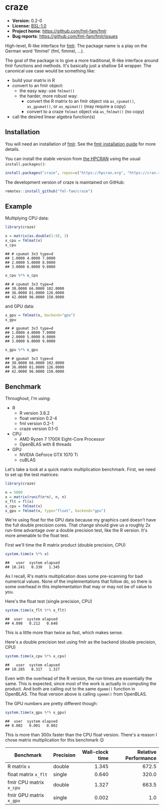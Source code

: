 # craze

* **Version:** 0.2-0
* **License:** [BSL-1.0](http://opensource.org/licenses/BSL-1.0)
* **Project home**: https://github.com/fml-fam/fmlr
* **Bug reports**: https://github.com/fml-fam/fmlr/issues


High-level, R-like interface for [fmlr](https://github.com/fml-fam/fmlr). The package name is a play on the German word 'fimmel' (fml, fimmel, ...).

The goal of the package is to give a more traditional, R-like interface around fmlr functions and methods. It's basically just a shallow S4 wrapper. The canonical use case would be something like:

* build your matrix in R
* convert to an fmlr object:
    - the easy way: use `fmlmat()`
    - the harder, more robust way:
        - convert the R matrix to an fmlr object via `as_cpumat()`, `as_gpumat()`, or `as_mpimat()` (may require a copy)
        - convert to a craze `fmlmat` object via `as_fmlmat()` (no copy)
* call the desired linear algebra function(s)



## Installation

You will need an installation of [fmlr](https://github.com/fml-fam/fmlr). See the [fmlr installation guide](https://fml-fam.github.io/fmlr/html/articles/01-installation.html) for more details.

You can install the stable version from [the HPCRAN](https://hpcran.org) using the usual `install.packages()`:

```r
install.packages("craze", repos=c("https://hpcran.org", "https://cran.rstudio.com"))
```

The development version of craze is maintained on GitHub:

```r
remotes::install_github("fml-fam/craze")
```



## Example

Multiplying CPU data:

```r
library(craze)

x = matrix(as.double(1:9), 3)
x_cpu = fmlmat(x)
x_cpu
```

    ## # cpumat 3x3 type=d
    ## 1.0000 4.0000 7.0000 
    ## 2.0000 5.0000 8.0000 
    ## 3.0000 6.0000 9.0000 

```r
x_cpu %*% x_cpu
```

    ## # cpumat 3x3 type=d
    ## 30.0000 66.0000 102.0000 
    ## 36.0000 81.0000 126.0000 
    ## 42.0000 96.0000 150.0000 

and GPU data:

```r
x_gpu = fmlmat(x, backend="gpu")
x_gpu
```

    ## # gpumat 3x3 type=d 
    ## 1.0000 4.0000 7.0000 
    ## 2.0000 5.0000 8.0000 
    ## 3.0000 6.0000 9.0000 

```r
x_gpu %*% x_gpu
```

    ## # gpumat 3x3 type=d 
    ## 30.0000 66.0000 102.0000 
    ## 36.0000 81.0000 126.0000 
    ## 42.0000 96.0000 150.0000 



## Benchmark

Throughout, I'm using:

* R
    - R version 3.6.2
    - float version 0.2-4
    - fml version 0.2-1
    - craze version 0.1-0
* CPU
    - AMD Ryzen 7 1700X Eight-Core Processor
    - OpenBLAS with 8 threads
* GPU
    - NVIDIA GeForce GTX 1070 Ti
    - cuBLAS

Let's take a look at a quick matrix multiplication benchmark. First, we need to set up the test matrices:

```r
library(craze)

n = 5000
x = matrix(runif(n*n), n, n)
x_flt = fl(x)
x_cpu = fmlmat(x)
x_gpu = fmlmat(x, type="float", backend="gpu")
```

We're using float for the GPU data because my graphics card doesn't have the full double precision cores. That change should give us a roughly 2x run-time advantage over a double precision test, like the R version. It's more amenable to the float test.

First we'll time the R matrix product (double precision, CPU)

```r
system.time(x %*% x)
```

    ##   user  system elapsed 
    ## 10.241   0.330   1.345

As I recall, R's matrix multiplication does some pre-scanning for bad numerical values. None of the implementations that follow do, so there is some overhead in this implementation that may or may not be of value to you.

Here's the float test (single precision, CPU)

```r
system.time(x_flt %*% x_flt)
```

    ##  user  system elapsed 
    ## 4.898   0.212   0.640 

This is a little more than twice as fast, which makes sense.

Here's a double precision test using fmlr as the backend (double precision, CPU)

```r
system.time(x_cpu %*% x_cpu)
```

    ##   user  system elapsed 
    ## 10.285   0.317   1.327 

Even with the overhead of the R version, the run times are essentially the same. This is expected, since most of the work is actually in computing the product. And both are calling out to the same `dgemm()` function in OpenBLAS. The float version above is calling `sgemm()` from OpenBLAS.

The GPU numbers are pretty different though:

```r
system.time(x_gpu %*% x_gpu)
```

    ##  user  system elapsed 
    ## 0.002   0.001   0.002

This is more than 300x faster than the CPU float version. There's a reason I chose matrix multiplication for this benchmark 😉


| Benchmark | Precision | Wall-clock time | Relative Performance |
|-----------|-----------|----------------:|---------------------:|
| R matrix `x` | double | 1.345 | 672.5 |
| float matrix `x_flt` | single | 0.640 | 320.0 |
| fmlr CPU matrix `x_cpu` | double | 1.327 | 663.5 |
| fmlr GPU matrix `x_gpu` | single | 0.002 | 1.0 |
